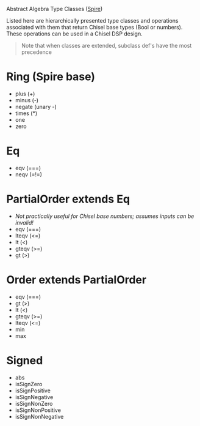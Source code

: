 Abstract Algebra Type Classes ([Spire](https://github.com/non/spire))

Listed here are hierarchically presented type classes and operations associated with them that return Chisel base types (Bool or numbers). These operations can be used in a Chisel DSP design. 

> Note that when classes are extended, subclass def's have the most precedence

# Ring (Spire base)
* plus (+)
* minus (-)
* negate (unary -)
* times (*)
* one
* zero

# Eq
* eqv (===)
* neqv (=!=)

# PartialOrder extends Eq 
* *Not practically useful for Chisel base numbers; assumes inputs can be invalid!*
* eqv (===)
* lteqv (<=)
* lt (<)
* gteqv (>=)
* gt (>)

# Order extends PartialOrder
* eqv (===)
* gt (>)
* lt (<)
* gteqv (>=)
* lteqv (<=)
* min
* max

# Signed
* abs
* isSignZero
* isSignPositive
* isSignNegative
* isSignNonZero
* isSignNonPositive
* isSignNonNegative